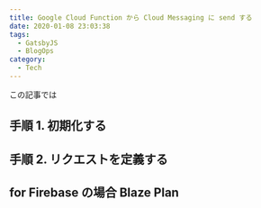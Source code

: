 ```yaml
---
title: Google Cloud Function から Cloud Messaging に send する
date: 2020-01-08 23:03:38
tags:
  - GatsbyJS
  - BlogOps
category:
  - Tech
---
```


この記事では

## 手順 1. 初期化する

## 手順 2. リクエストを定義する

## for Firebase の場合 Blaze Plan
